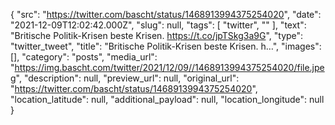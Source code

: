 {
  "src": "https://twitter.com/bascht/status/1468913994375254020",
  "date": "2021-12-09T12:02:42.000Z",
  "slug": null,
  "tags": [
    "twitter",
    ""
  ],
  "text": "Britische Politik-Krisen beste Krisen. https://t.co/jpTSkg3a9G",
  "type": "twitter_tweet",
  "title": "Britische Politik-Krisen beste Krisen. h…",
  "images": [],
  "category": "posts",
  "media_url": "https://img.bascht.com/twitter/2021/12/09//1468913994375254020/file.jpeg",
  "description": null,
  "preview_url": null,
  "original_url": "https://twitter.com/bascht/status/1468913994375254020",
  "location_latitude": null,
  "additional_payload": null,
  "location_longitude": null
}
